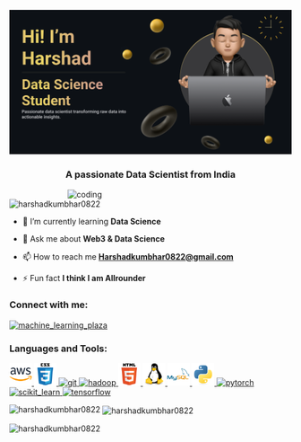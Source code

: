 ![logo](https://github.com/HarshadKumbhar0822/HarshadKumbhar0822/blob/main/Frame.png)

<h3 align="center">A passionate Data Scientist from India</h3>

<img align="right" alt="coding" width="400" src="https://i0.wp.com/kotapoint.in/wp-content/uploads/2023/09/ds-3.gif">

<p align="left"> <img src="https://komarev.com/ghpvc/?username=harshadkumbhar0822&label=Profile%20views&color=0e75b6&style=flat" alt="harshadkumbhar0822" /> </p>

- 🌱 I’m currently learning **Data Science**

- 💬 Ask me about **Web3 & Data Science**

- 📫 How to reach me **Harshadkumbhar0822@gmail.com**

- ⚡ Fun fact **I think I am Allrounder**

<h3 align="left">Connect with me:</h3>
<p align="left">
<a href="https://instagram.com/machine_learning_plaza" target="blank"><img align="center" src="https://raw.githubusercontent.com/rahuldkjain/github-profile-readme-generator/master/src/images/icons/Social/instagram.svg" alt="machine_learning_plaza" height="30" width="40" /></a>
</p>

<h3 align="left">Languages and Tools:</h3>
<p align="left"> <a href="https://aws.amazon.com" target="_blank" rel="noreferrer"> <img src="https://raw.githubusercontent.com/devicons/devicon/master/icons/amazonwebservices/amazonwebservices-original-wordmark.svg" alt="aws" width="40" height="40"/> </a> <a href="https://www.w3schools.com/css/" target="_blank" rel="noreferrer"> <img src="https://raw.githubusercontent.com/devicons/devicon/master/icons/css3/css3-original-wordmark.svg" alt="css3" width="40" height="40"/> </a> <a href="https://git-scm.com/" target="_blank" rel="noreferrer"> <img src="https://www.vectorlogo.zone/logos/git-scm/git-scm-icon.svg" alt="git" width="40" height="40"/> </a> <a href="https://hadoop.apache.org/" target="_blank" rel="noreferrer"> <img src="https://www.vectorlogo.zone/logos/apache_hadoop/apache_hadoop-icon.svg" alt="hadoop" width="40" height="40"/> </a> <a href="https://www.w3.org/html/" target="_blank" rel="noreferrer"> <img src="https://raw.githubusercontent.com/devicons/devicon/master/icons/html5/html5-original-wordmark.svg" alt="html5" width="40" height="40"/> </a> <a href="https://www.linux.org/" target="_blank" rel="noreferrer"> <img src="https://raw.githubusercontent.com/devicons/devicon/master/icons/linux/linux-original.svg" alt="linux" width="40" height="40"/> </a> <a href="https://www.mysql.com/" target="_blank" rel="noreferrer"> <img src="https://raw.githubusercontent.com/devicons/devicon/master/icons/mysql/mysql-original-wordmark.svg" alt="mysql" width="40" height="40"/> </a> <a href="https://www.python.org" target="_blank" rel="noreferrer"> <img src="https://raw.githubusercontent.com/devicons/devicon/master/icons/python/python-original.svg" alt="python" width="40" height="40"/> </a> <a href="https://pytorch.org/" target="_blank" rel="noreferrer"> <img src="https://www.vectorlogo.zone/logos/pytorch/pytorch-icon.svg" alt="pytorch" width="40" height="40"/> </a> <a href="https://scikit-learn.org/" target="_blank" rel="noreferrer"> <img src="https://upload.wikimedia.org/wikipedia/commons/0/05/Scikit_learn_logo_small.svg" alt="scikit_learn" width="40" height="40"/> </a> <a href="https://www.tensorflow.org" target="_blank" rel="noreferrer"> <img src="https://www.vectorlogo.zone/logos/tensorflow/tensorflow-icon.svg" alt="tensorflow" width="40" height="40"/> </a> </p>

<p><img align="left" src="https://github-readme-stats.vercel.app/api/top-langs?username=harshadkumbhar0822&show_icons=true&locale=en&layout=compact" alt="harshadkumbhar0822" /></p>

<p>&nbsp;<img align="center" src="https://github-readme-stats.vercel.app/api?username=harshadkumbhar0822&show_icons=true&locale=en" alt="harshadkumbhar0822" /></p>

<p><img align="center" src="https://github-readme-streak-stats.herokuapp.com/?user=harshadkumbhar0822&" alt="harshadkumbhar0822" /></p>
